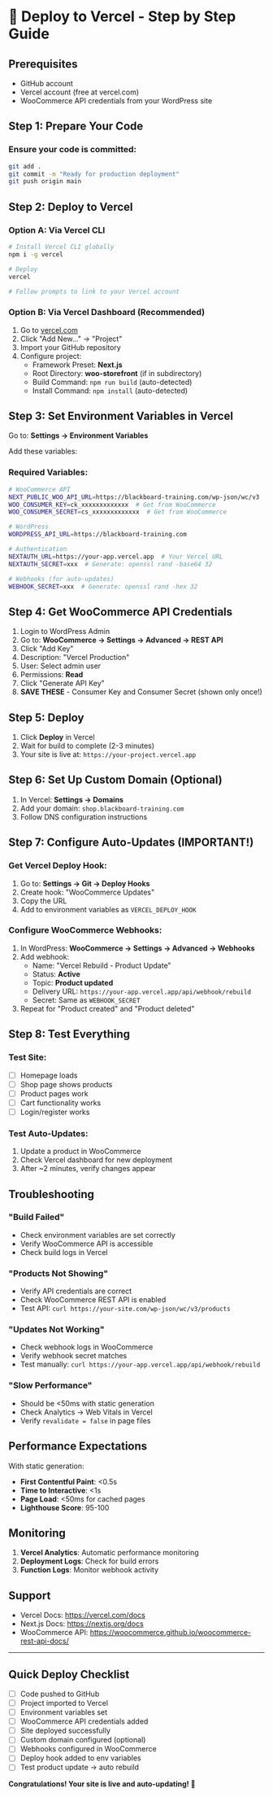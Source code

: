 # 🚀 Deploy to Vercel - Step by Step Guide

## Prerequisites
- GitHub account
- Vercel account (free at vercel.com)
- WooCommerce API credentials from your WordPress site

## Step 1: Prepare Your Code

### Ensure your code is committed:
```bash
git add .
git commit -m "Ready for production deployment"
git push origin main
```

## Step 2: Deploy to Vercel

### Option A: Via Vercel CLI
```bash
# Install Vercel CLI globally
npm i -g vercel

# Deploy
vercel

# Follow prompts to link to your Vercel account
```

### Option B: Via Vercel Dashboard (Recommended)
1. Go to [vercel.com](https://vercel.com)
2. Click "Add New..." → "Project"
3. Import your GitHub repository
4. Configure project:
   - Framework Preset: **Next.js**
   - Root Directory: **woo-storefront** (if in subdirectory)
   - Build Command: `npm run build` (auto-detected)
   - Install Command: `npm install` (auto-detected)

## Step 3: Set Environment Variables in Vercel

Go to: **Settings → Environment Variables**

Add these variables:

### Required Variables:
```bash
# WooCommerce API
NEXT_PUBLIC_WOO_API_URL=https://blackboard-training.com/wp-json/wc/v3
WOO_CONSUMER_KEY=ck_xxxxxxxxxxxxx  # Get from WooCommerce
WOO_CONSUMER_SECRET=cs_xxxxxxxxxxxxx  # Get from WooCommerce

# WordPress
WORDPRESS_API_URL=https://blackboard-training.com

# Authentication
NEXTAUTH_URL=https://your-app.vercel.app  # Your Vercel URL
NEXTAUTH_SECRET=xxx  # Generate: openssl rand -base64 32

# Webhooks (for auto-updates)
WEBHOOK_SECRET=xxx  # Generate: openssl rand -hex 32
```

## Step 4: Get WooCommerce API Credentials

1. Login to WordPress Admin
2. Go to: **WooCommerce → Settings → Advanced → REST API**
3. Click "Add Key"
4. Description: "Vercel Production"
5. User: Select admin user
6. Permissions: **Read**
7. Click "Generate API Key"
8. **SAVE THESE** - Consumer Key and Consumer Secret (shown only once!)

## Step 5: Deploy

1. Click **Deploy** in Vercel
2. Wait for build to complete (2-3 minutes)
3. Your site is live at: `https://your-project.vercel.app`

## Step 6: Set Up Custom Domain (Optional)

1. In Vercel: **Settings → Domains**
2. Add your domain: `shop.blackboard-training.com`
3. Follow DNS configuration instructions

## Step 7: Configure Auto-Updates (IMPORTANT!)

### Get Vercel Deploy Hook:
1. Go to: **Settings → Git → Deploy Hooks**
2. Create hook: "WooCommerce Updates"
3. Copy the URL
4. Add to environment variables as `VERCEL_DEPLOY_HOOK`

### Configure WooCommerce Webhooks:
1. In WordPress: **WooCommerce → Settings → Advanced → Webhooks**
2. Add webhook:
   - Name: "Vercel Rebuild - Product Update"
   - Status: **Active**
   - Topic: **Product updated**
   - Delivery URL: `https://your-app.vercel.app/api/webhook/rebuild`
   - Secret: Same as `WEBHOOK_SECRET`
3. Repeat for "Product created" and "Product deleted"

## Step 8: Test Everything

### Test Site:
- [ ] Homepage loads
- [ ] Shop page shows products
- [ ] Product pages work
- [ ] Cart functionality works
- [ ] Login/register works

### Test Auto-Updates:
1. Update a product in WooCommerce
2. Check Vercel dashboard for new deployment
3. After ~2 minutes, verify changes appear

## Troubleshooting

### "Build Failed"
- Check environment variables are set correctly
- Verify WooCommerce API is accessible
- Check build logs in Vercel

### "Products Not Showing"
- Verify API credentials are correct
- Check WooCommerce REST API is enabled
- Test API: `curl https://your-site.com/wp-json/wc/v3/products`

### "Updates Not Working"
- Check webhook logs in WooCommerce
- Verify webhook secret matches
- Test manually: `curl https://your-app.vercel.app/api/webhook/rebuild`

### "Slow Performance"
- Should be <50ms with static generation
- Check Analytics → Web Vitals in Vercel
- Verify `revalidate = false` in page files

## Performance Expectations

With static generation:
- **First Contentful Paint**: <0.5s
- **Time to Interactive**: <1s
- **Page Load**: <50ms for cached pages
- **Lighthouse Score**: 95-100

## Monitoring

1. **Vercel Analytics**: Automatic performance monitoring
2. **Deployment Logs**: Check for build errors
3. **Function Logs**: Monitor webhook activity

## Support

- Vercel Docs: https://vercel.com/docs
- Next.js Docs: https://nextjs.org/docs
- WooCommerce API: https://woocommerce.github.io/woocommerce-rest-api-docs/

---

## Quick Deploy Checklist

- [ ] Code pushed to GitHub
- [ ] Project imported to Vercel
- [ ] Environment variables set
- [ ] WooCommerce API credentials added
- [ ] Site deployed successfully
- [ ] Custom domain configured (optional)
- [ ] Webhooks configured in WooCommerce
- [ ] Deploy hook added to env variables
- [ ] Test product update → auto rebuild

**Congratulations! Your site is live and auto-updating! 🎉**